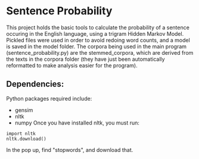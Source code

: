 Sentence Probability
====================

This project holds the basic tools to calculate the probability of a sentence occuring in the English language, using
a trigram Hidden Markov Model. Pickled files were used in order to avoid redoing word counts, and a model is saved
in the model folder. The corpora being used in the main program (sentence_probability.py) are the stemmed_corpora,
which are derived from the texts in the corpora folder (they have just been automatically reformatted to make analysis
easier for the program).

Dependencies:
-------------
Python packages required include:
* gensim
* nltk
* numpy
Once you have installed nltk, you must run:
```
import nltk
nltk.download()
```
In the pop up, find "stopwords", and download that.

